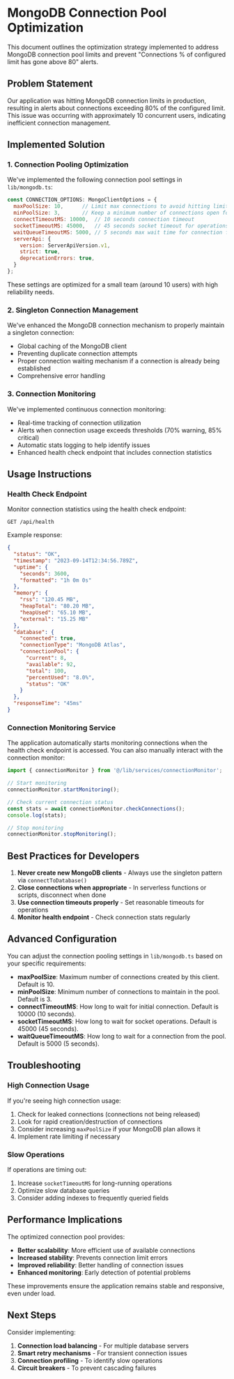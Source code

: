 # MongoDB Connection Pool Optimization

This document outlines the optimization strategy implemented to address MongoDB connection pool limits and prevent "Connections % of configured limit has gone above 80" alerts.

## Problem Statement

Our application was hitting MongoDB connection limits in production, resulting in alerts about connections exceeding 80% of the configured limit. This issue was occurring with approximately 10 concurrent users, indicating inefficient connection management.

## Implemented Solution

### 1. Connection Pooling Optimization

We've implemented the following connection pool settings in `lib/mongodb.ts`:

```javascript
const CONNECTION_OPTIONS: MongoClientOptions = {
  maxPoolSize: 10,      // Limit max connections to avoid hitting limits
  minPoolSize: 3,       // Keep a minimum number of connections open for faster response
  connectTimeoutMS: 10000,  // 10 seconds connection timeout
  socketTimeoutMS: 45000,   // 45 seconds socket timeout for operations
  waitQueueTimeoutMS: 5000, // 5 seconds max wait time for connection from pool
  serverApi: {
    version: ServerApiVersion.v1,
    strict: true,
    deprecationErrors: true,
  }
};
```

These settings are optimized for a small team (around 10 users) with high reliability needs.

### 2. Singleton Connection Management

We've enhanced the MongoDB connection mechanism to properly maintain a singleton connection:

- Global caching of the MongoDB client
- Preventing duplicate connection attempts
- Proper connection waiting mechanism if a connection is already being established
- Comprehensive error handling

### 3. Connection Monitoring

We've implemented continuous connection monitoring:

- Real-time tracking of connection utilization
- Alerts when connection usage exceeds thresholds (70% warning, 85% critical)
- Automatic stats logging to help identify issues
- Enhanced health check endpoint that includes connection statistics

## Usage Instructions

### Health Check Endpoint

Monitor connection statistics using the health check endpoint:

```
GET /api/health
```

Example response:
```json
{
  "status": "OK",
  "timestamp": "2023-09-14T12:34:56.789Z",
  "uptime": {
    "seconds": 3600,
    "formatted": "1h 0m 0s"
  },
  "memory": {
    "rss": "120.45 MB",
    "heapTotal": "80.20 MB",
    "heapUsed": "65.10 MB",
    "external": "15.25 MB"
  },
  "database": {
    "connected": true,
    "connectionType": "MongoDB Atlas",
    "connectionPool": {
      "current": 8,
      "available": 92,
      "total": 100,
      "percentUsed": "8.0%",
      "status": "OK"
    }
  },
  "responseTime": "45ms"
}
```

### Connection Monitoring Service

The application automatically starts monitoring connections when the health check endpoint is accessed. You can also manually interact with the connection monitor:

```typescript
import { connectionMonitor } from '@/lib/services/connectionMonitor';

// Start monitoring
connectionMonitor.startMonitoring();

// Check current connection status
const stats = await connectionMonitor.checkConnections();
console.log(stats);

// Stop monitoring
connectionMonitor.stopMonitoring();
```

## Best Practices for Developers

1. **Never create new MongoDB clients** - Always use the singleton pattern via `connectToDatabase()`
2. **Close connections when appropriate** - In serverless functions or scripts, disconnect when done
3. **Use connection timeouts properly** - Set reasonable timeouts for operations
4. **Monitor health endpoint** - Check connection stats regularly

## Advanced Configuration

You can adjust the connection pooling settings in `lib/mongodb.ts` based on your specific requirements:

- **maxPoolSize**: Maximum number of connections created by this client. Default is 10.
- **minPoolSize**: Minimum number of connections to maintain in the pool. Default is 3.
- **connectTimeoutMS**: How long to wait for initial connection. Default is 10000 (10 seconds).
- **socketTimeoutMS**: How long to wait for socket operations. Default is 45000 (45 seconds).
- **waitQueueTimeoutMS**: How long to wait for a connection from the pool. Default is 5000 (5 seconds).

## Troubleshooting

### High Connection Usage

If you're seeing high connection usage:

1. Check for leaked connections (connections not being released)
2. Look for rapid creation/destruction of connections
3. Consider increasing `maxPoolSize` if your MongoDB plan allows it
4. Implement rate limiting if necessary

### Slow Operations

If operations are timing out:

1. Increase `socketTimeoutMS` for long-running operations
2. Optimize slow database queries
3. Consider adding indexes to frequently queried fields

## Performance Implications

The optimized connection pool provides:

- **Better scalability**: More efficient use of available connections
- **Increased stability**: Prevents connection limit errors
- **Improved reliability**: Better handling of connection issues
- **Enhanced monitoring**: Early detection of potential problems

These improvements ensure the application remains stable and responsive, even under load.

## Next Steps

Consider implementing:

1. **Connection load balancing** - For multiple database servers
2. **Smart retry mechanisms** - For transient connection issues
3. **Connection profiling** - To identify slow operations
4. **Circuit breakers** - To prevent cascading failures 